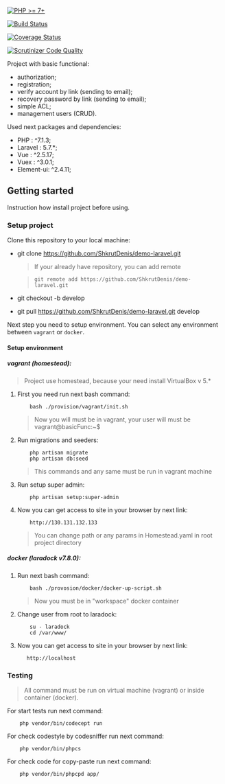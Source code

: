 [![PHP >= 7+](https://img.shields.io/badge/php-%3E%3D%207-8892BF.svg?style=flat-square)](https://php.net/)

[![Build Status](https://img.shields.io/travis/ShkrutDenis/demo-laravel/master.svg?style=flat)](https://travis-ci.org/ShkrutDenis/demo-laravel?branch=master)

[![Coverage Status](https://img.shields.io/coveralls/ShkrutDenis/demo-laravel/master.svg?style=flat)](https://coveralls.io/r/ShkrutDenis/demo-laravel?branch=master)

[![Scrutinizer Code Quality](https://scrutinizer-ci.com/g/ShkrutDenis/demo-laravel/badges/quality-score.png?b=master)](https://scrutinizer-ci.com/g/ShkrutDenis/demo-laravel/?branch=master)

Project with basic functional:
 - authorization;
 - registration;
 - verify account by link (sending to email);
 - recovery password by link (sending to email);
 - simple ACL;
 - management users (CRUD).
 
Used next packages and dependencies:
 - PHP : ^7.1.3;
 - Laravel : 5.7.*;
 - Vue : ^2.5.17;
 - Vuex : ^3.0.1;
 - Element-ui: ^2.4.11;

## Getting started

Instruction how install project before using. 

### Setup project

Clone this repository to your local machine:

- git clone https://github.com/ShkrutDenis/demo-laravel.git

    > If your already have repository, you can add remote 
    
    > ``` git remote add https://github.com/ShkrutDenis/demo-laravel.git ```

- git checkout -b develop

- git pull https://github.com/ShkrutDenis/demo-laravel.git develop

Next step you need to setup environment. You can select any environment between `vagrant` or `docker`.

#### Setup environment

##### vagrant (homestead):

> Project use homestead, because your need install VirtualBox v 5.*
    
1) First you need run next bash command:
    ```
        bash ./provision/vagrant/init.sh
    ```
    > Now you will must be in vagrant, your user will must be vagrant@basicFunc:~$ 
    
3) Run migrations and seeders:
    ```
        php artisan migrate
        php artisan db:seed
    ```
    > This commands and any same must be run in vagrant machine
    
4) Run setup super admin:
    ```
        php artisan setup:super-admin
    ```

5) Now you can get access to site in your browser by next link:
    ```
        http://130.131.132.133
    ```
    
    > You can change path or any params in Homestead.yaml in root project directory
    
##### docker (laradock v7.8.0):

1) Run next bash command:
    ```
        bash ./provosion/docker/docker-up-script.sh
    ```
    > Now you must be in "workspace" docker container
    
2) Change user from root to laradock:
    ```
        su - laradock
        cd /var/www/
    ``` 
3) Now you can get access to site in your browser by next link:
    ```
       http://localhost
    ```
    
### Testing

> All command must be run on virtual machine (vagrant) or inside container (docker).

For start tests run next command:
```
    php vendor/bin/codecept run
```
For check codestyle by codesniffer run next command:
```
    php vendor/bin/phpcs
```
For check code for copy-paste run next command:
```
    php vendor/bin/phpcpd app/
```
